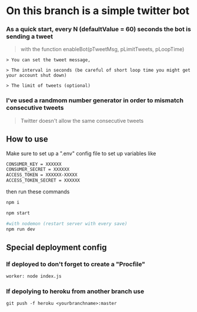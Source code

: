 # On this branch is a simple twitter bot

### As a quick start, every N (defaultValue = 60) seconds the bot is sending a tweet  
 
> with the function enableBot(pTweetMsg, pLimitTweets, pLoopTime)

    > You can set the tweet message, 

    > The interval in seconds (be careful of short loop time you might get your account shut down)

    > The limit of tweets (optional) 

### I've used a randmom number generator in order to mismatch consecutive tweets
  
  > Twitter doesn't allow the same consecutive tweets

## How to use
  
  Make sure to set up a ".env" config file to set up variables like 
  
```bash
CONSUMER_KEY = XXXXXX
CONSUMER_SECRET = XXXXXX
ACCESS_TOKEN = XXXXXX-XXXXX
ACCESS_TOKEN_SECRET = XXXXXX
```

  then run these commands 
  
```bash
npm i

npm start

#with nodemon (restart server with every save)
npm run dev

```
## Special deployment config

### If deployed to don't forget to create a "Procfile"

```bash
worker: node index.js
```

### If depolying to heroku from another branch use 

    git push -f heroku <yourbranchname>:master

